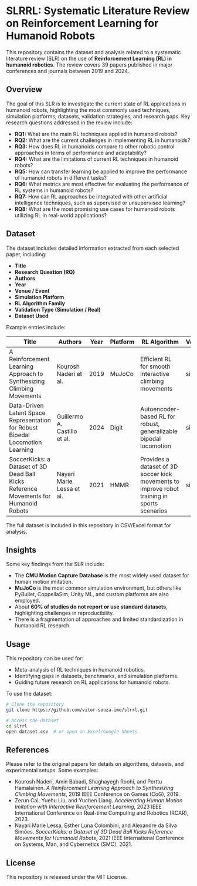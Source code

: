 # SLRRL: Systematic Literature Review on Reinforcement Learning for Humanoid Robots

This repository contains the dataset and analysis related to a systematic literature review (SLR) on the use of **Reinforcement Learning (RL) in humanoid robotics**. The review covers 39 papers published in major conferences and journals between 2019 and 2024.

## Overview

The goal of this SLR is to investigate the current state of RL applications in humanoid robots, highlighting the most commonly used techniques, simulation platforms, datasets, validation strategies, and research gaps. Key research questions addressed in the review include:

- **RQ1:** What are the main RL techniques applied in humanoid robots?  
- **RQ2:** What are the current challenges in implementing RL in humanoids?  
- **RQ3:** How does RL in humanoids compare to other robotic control approaches in terms of performance and adaptability?  
- **RQ4:** What are the limitations of current RL techniques in humanoid robots?  
- **RQ5:** How can transfer learning be applied to improve the performance of humanoid robots in different tasks?  
- **RQ6:** What metrics are most effective for evaluating the performance of RL systems in humanoid robots?  
- **RQ7:** How can RL approaches be integrated with other artificial intelligence techniques, such as supervised or unsupervised learning?  
- **RQ8:** What are the most promising use cases for humanoid robots utilizing RL in real-world applications?

## Dataset

The dataset includes detailed information extracted from each selected paper, including:

- **Title**
- **Research Question (RQ)**
- **Authors**
- **Year**
- **Venue / Event**
- **Simulation Platform**
- **RL Algorithm Family**
- **Validation Type (Simulation / Real)**
- **Dataset Used**

Example entries include:

| Title | Authors | Year | Platform | RL Algorithm | Validation | Dataset |
|-------|--------|------|---------|--------------|------------|---------|
| A Reinforcement Learning Approach to Synthesizing Climbing Movements | Kourosh Naderi et al. | 2019 | MuJoCo | Efficient RL for smooth interactive climbing movements | sim | There is no |
| Data-Driven Latent Space Representation for Robust Bipedal Locomotion Learning | Guillermo A. Castillo et al. | 2024 | Digit | Autoencoder-based RL for robust, generalizable bipedal locomotion | sim | Gait dataset |
| SoccerKicks: a Dataset of 3D Dead Ball Kicks Reference Movements for Humanoid Robots | Nayari Marie Lessa et al. | 2021 | HMMR | Provides a dataset of 3D soccer kick movements to improve robot training in sports scenarios | sim | SoccerKicks |

The full dataset is included in this repository in CSV/Excel format for analysis.

## Insights

Some key findings from the SLR include:

- The **CMU Motion Capture Database** is the most widely used dataset for human motion imitation.  
- **MuJoCo** is the most common simulation environment, but others like PyBullet, CoppeliaSim, Unity ML, and custom platforms are also employed.  
- About **60% of studies do not report or use standard datasets**, highlighting challenges in reproducibility.  
- There is a fragmentation of approaches and limited standardization in humanoid RL research.  

## Usage

This repository can be used for:

- Meta-analysis of RL techniques in humanoid robotics.  
- Identifying gaps in datasets, benchmarks, and simulation platforms.  
- Guiding future research on RL applications for humanoid robots.  

To use the dataset:

```bash
# Clone the repository
git clone https://github.com/vitor-souza-ime/slrrl.git

# Access the dataset
cd slrrl
open dataset.csv  # or open in Excel/Google Sheets
````

## References

Please refer to the original papers for details on algorithms, datasets, and experimental setups. Some examples:

* Kourosh Naderi, Amin Babadi, Shaghayegh Roohi, and Perttu Hamalainen. *A Reinforcement Learning Approach to Synthesizing Climbing Movements*, 2019 IEEE Conference on Games (CoG), 2019.
* Zerun Cai, Yuehu Liu, and Yuchen Liang. *Accelerating Human Motion Imitation with Interactive Reinforcement Learning*, 2023 IEEE International Conference on Real-time Computing and Robotics (RCAR), 2023.
* Nayari Marie Lessa, Esther Luna Colombini, and Alexandre da Silva Simões. *SoccerKicks: a Dataset of 3D Dead Ball Kicks Reference Movements for Humanoid Robots*, 2021 IEEE International Conference on Systems, Man, and Cybernetics (SMC), 2021.

## License

This repository is released under the MIT License.


